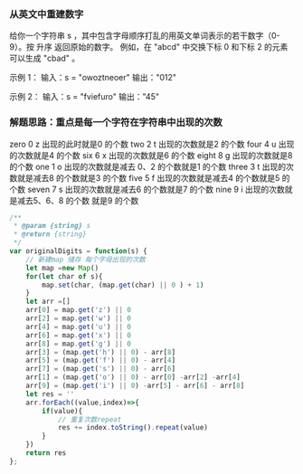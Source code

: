 ### 从英文中重建数字
给你一个字符串 s ，其中包含字母顺序打乱的用英文单词表示的若干数字（0-9）。按 升序 返回原始的数字。
例如，在 "abcd" 中交换下标 0 和下标 2 的元素可以生成 "cbad" 。

示例 1：
输入：s = "owoztneoer"
输出："012"

示例 2：
输入：s = "fviefuro"
输出："45"

### 解题思路：重点是每一个字符在字符串中出现的次数
zero  0  z 出现的此时就是0 的个数
two   2  t 出现的次数就是2 的个数
four  4  u 出现的次数就是4 的个数
six   6  x 出现的次数就是6 的个数
eight 8  g 出现的次数就是8 的个数
one   1  o 出现的次数就是减去 0、2 的个数就是1 的个数
three 3  t 出现的次数就是减去8 的个数就是3 的个数
five  5  f 出现的次数就是减去4 的个数就是5 的个数
seven 7  s 出现的次数就是减去6 的个数就是7 的个数
nine  9  i 出现的次数就是减去5、6、8 的个数 就是9 的个数

```js
/**
 * @param {string} s
 * @return {string}
 */
var originalDigits = function(s) {
    // 新建map 储存 每个字母出现的次数
    let map =new Map()
    for(let char of s){
        map.set(char, (map.get(char) || 0 ) + 1)
    }
    let arr =[]
    arr[0] = map.get('z') || 0
    arr[2] = map.get('w') || 0
    arr[4] = map.get('u') || 0
    arr[6] = map.get('x') || 0
    arr[8] = map.get('g') || 0
    arr[3] = (map.get('h') || 0) - arr[8]
    arr[5] = (map.get('f') || 0) - arr[4]
    arr[7] = (map.get('s') || 0) - arr[6]
    arr[1] = (map.get('o') || 0) - arr[0] -arr[2] -arr[4]
    arr[9] = (map.get('i') || 0) -arr[5] - arr[6] - arr[8]
    let res = ''
    arr.forEach((value,index)=>{
        if(value){
            // 重复次数repeat
            res += index.toString().repeat(value)
        }
    })
    return res
};
```